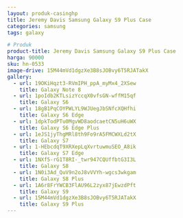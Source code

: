 ```yaml
---
layout: produk-casinghp
title: Jeremy Davis Samsung Galaxy S9 Plus Case
categories: samsung
tags: galaxy

# Produk
product-title: Jeremy Davis Samsung Galaxy S9 Plus Case
harga: 90000
sku: hn-0533
image-drive: 15M44mVd1dgzXe3B8sJOBvy6T5RJATakX
gallery:
  - url: 19OKiHqzt3-RVmIPH_ppA_myMx4_2XSew
    title: Galaxy Note 8
  - url: 1poIdb2KTLsizYccqX0vfsGN-wffM15qf
    title: Galaxy S6
  - url: 18gB1PqCOYPWLYL9WJUegJbSNfcXQHfhi
    title: Galaxy S6 Edge
  - url: 1dpkTodPTu0MgvWD8aodcaetCN5uH6uWX
    title: Galaxy S6 Edge Plus
  - url: 1eJS1jyThgMRl8th9Fo9rA5FMCWXLd2tX
    title: Galaxy S7
  - url: 1-HEbcdqT9XRXepLqXvrtuwmuSEO_A8ik
    title: Galaxy S7 Edge
  - url: 1NXf5-rG1T8RI-_twr947CQUffbtG3I3L
    title: Galaxy S8
  - url: 1N0i3Ad_QuV9n2oJ8vVVYh-wgcs3wkgam
    title: Galaxy S8 Plus
  - url: 1A6r8FrYWCB3FlAU96L2zyx87jEwzdPft
    title: Galaxy S9
  - url: 15M44mVd1dgzXe3B8sJOBvy6T5RJATakX
    title: Galaxy S9 Plus
---
```

